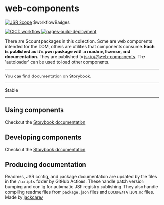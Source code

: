 # web-components

[![JSR Scope](https://jsr.io/badges/@web-components)](https://jsr.io/@web-components)
$workflowBadges

[![CICD workflow](https://github.com/jackcarey/web-components/actions/workflows/cicd.yml/badge.svg?branch=main)](https://github.com/jackcarey/web-components/actions/workflows/cicd.yml?query=branch%3Amain)
[![pages-build-deployment](https://github.com/jackcarey/web-components/actions/workflows/pages/pages-build-deployment/badge.svg)](https://github.com/jackcarey/web-components/actions/workflows/pages/pages-build-deployment)

There are $count packages in this collection. Some are web components intended for the DOM, others are utilities that components consume. **Each is published as it's pwn package with a readme, license, and documentation.** They are published to [jsr.io/@web-components](https://jsr.io/@web-components). The 'autoloader' can be used to load other components.

---

You can find documentation on [Storybook](htttps://jackcarey.co.uk/web-components/storybook-static/).

---

$table

---

## Using components

Checkout the [Storybook documentation](https://jackcarey.co.uk/web-components/storybook-static/)

## Developing components

Checkout the [Storybook documentation](https://jackcarey.co.uk/web-components/storybook-static/)

## Producing documentation

Readmes, JSR config, and package documentation are updated by the files in the `/scripts` folder by GitHub Actions. These handle patch version bumping and config for automatic JSR registry publishing. They also handle compiling readme files from `package.json` files and `DOCUMENTATION.md` files.
Made by [jackcarey](https://jackcarey.co.uk/)
